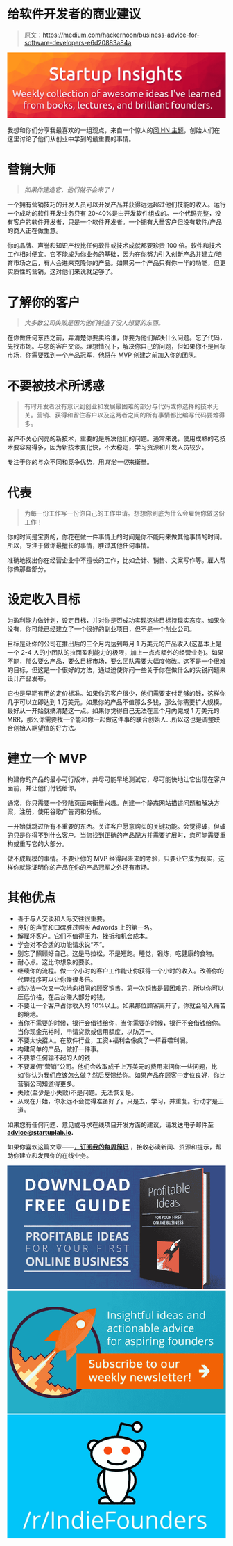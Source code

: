 # 给软件开发者的商业建议

> 原文：<https://medium.com/hackernoon/business-advice-for-software-developers-e6d20883a84a>

![](img/c786cfc5ae05a60cfe55a48ec2e811a1.png)

我想和你们分享我最喜欢的一组观点，来自一个惊人的[问 HN 主题](https://news.ycombinator.com/item?id=14146850)，创始人们在这里讨论了他们从创业中学到的最重要的事情。

# 营销大师

> *如果你建造它，他们就不会来了！*

一个拥有营销技巧的开发人员可以开发产品并获得远远超过他们技能的收入。运行一个成功的软件开发业务只有 20-40%是由开发软件组成的。一个代码完整，没有客户的软件开发者，只是一个软件开发者。一个拥有大量客户但没有软件/产品的商人正在做生意。

你的品牌、声誉和知识产权比任何软件或技术成就都要珍贵 100 倍。软件和技术工作相对便宜。它不能成为你业务的基础，因为在你努力引入创新产品并建立/培育市场之后，有人会进来克隆你的产品。如果另一个产品只有你一半的功能，但更实质性的营销，这对他们来说就足够了。

# 了解你的客户

> *大多数公司失败是因为他们制造了没人想要的东西。*

在你做任何东西之前，弄清楚你要卖给谁，你要为他们解决什么问题。忘了代码，先找市场。与您的客户交谈。理想情况下，解决你自己的问题，但如果你不是目标市场，你需要找到一个产品冠军，他将在 MVP 创建之前加入你的团队。

# 不要被技术所诱惑

> 有时开发者没有意识到创业和发展最困难的部分与代码或你选择的技术无关。营销、获得和留住客户以及这两者之间的所有事情都比编写代码要难得多。

客户不关心闪亮的新技术，重要的是解决他们的问题。通常来说，使用成熟的老技术要容易得多，因为新技术变化快，不太稳定，学习资源和开发人员较少。

专注于你的与众不同和竞争优势，用*其他一切*来衡量。

# 代表

> 为每一份工作写一份你自己的工作申请。想想你到底为什么会雇佣你做这份工作！

你的时间是宝贵的，你花在做一件事情上的时间是你不能用来做其他事情的时间。所以，专注于做你最擅长的事情，胜过其他任何事情。

准确地找出你在经营企业中不擅长的工作，比如会计、销售、文案写作等。雇人帮你做那些部分。

# 设定收入目标

为盈利能力做计划，设定目标，并对你是否成功实现这些目标持现实态度。如果你没有，你可能已经建立了一个很好的副业项目，但不是一个创业公司。

目标是让你的公司在推出后的三个月内达到每月 1 万美元的产品收入(这基本上是一个 2-4 人的小团队的拉面盈利能力的极限，加上一点点额外的经营业务)。如果不能，那么要么产品，要么目标市场，要么团队需要大幅度修改。这不是一个很难的目标，但这是一个很好的方法，通过迫使你问一些关于你在做什么的尖锐问题来设计产品发布。

它也是早期有用的定价标准。如果你的客户很少，他们需要支付足够的钱，这样你几乎可以立即达到 1 万美元。如果你的产品不值那么多钱，那么你需要扩大规模。最好从一开始就搞清楚这一点。如果你觉得自己无法在三个月内完成 1 万美元的 MRR，那么你需要找一个能和你一起做这件事的联合创始人…所以这也是调整联合创始人期望值的好方法。

# 建立一个 MVP

构建你的产品的最小可行版本，并尽可能早地测试它，尽可能快地让它出现在客户面前，并让他们付钱给你。

通常，你只需要一个登陆页面来衡量兴趣。创建一个静态网站描述问题和解决方案，注册，使用谷歌广告词和分析。

一开始就跳过所有不重要的东西。关注客户愿意购买的关键功能。会觉得破，但破的只是你得不到什么客户。当您找到正确的产品配方并需要扩展时，您可能需要重构或重写它的大部分。

做不成规模的事情。不要让你的 MVP 经得起未来的考验，只要让它成为现实，这样你就能证明你的产品在你的产品冠军之外还有市场。

# 其他优点

*   善于与人交谈和人际交往很重要。
*   良好的声誉和口碑胜过购买 Adwords 上的第一名。
*   解雇坏客户。它们不值得压力、挫折和机会成本。
*   学会对不合适的功能请求说“不”。
*   别忘了照顾好自己。这是马拉松，不是短跑。睡觉，锻炼，吃健康的食物。
*   耐心点。这比你想象的要长。
*   继续你的流程。做一个小时的客户工作能让你获得一个小时的收入。改善你的代理程序可以让你赚很多倍。
*   想办法一次又一次地向相同的顾客销售。第一次销售是最困难的，所以你可以压低价格，在后台赚大部分的钱。
*   不要让一个客户占你收入的 10%以上。如果那位顾客离开了，你就会陷入痛苦的境地。
*   当你不需要的时候，银行会借钱给你，当你需要的时候，银行不会借钱给你。当你现金充裕时，申请贷款或信用额度，以防万一。
*   不要太快招人。在软件行业，工资+福利会像疯了一样吞噬利润。
*   构建简单的产品，做好一件事。
*   不要拿任何输不起的人的钱
*   不要雇佣“营销”公司。他们会收取成千上万美元的费用来问你一些问题，比如‘你认为我们应该怎么做？然后反馈给你。如果产品在顾客中定位良好，你比营销公司知道得更多。
*   失败(至少是小失败)不是问题。无法恢复是。
*   从现在开始，你永远不会觉得准备好了。只是去，学习，并重复。行动才是王道。

如果您有任何问题、意见或寻求在线项目开发方面的建议，请发送电子邮件至 **advice@startuplab.io.**

如果你喜欢这篇文章——[**，订阅我的每周简讯**](https://startuplab.io/newsletter?src=medium-business-advice) ，接收必读新闻、资源和提示，帮助你建立和发展你的在线业务。

[![](img/2bd0bb2cc8e16fcec2d979438c547cb0.png)](https://startuplab.io/free-guide?src=medium-business-advice)[![](img/507916f55a3b98825403fab3ef0491ae.png)](https://startuplab.io/newsletter?src=medium-business-advice)[![](img/33a1ac95e57f6c95413aae21bcd1f24c.png)](https://www.reddit.com/r/IndieFounders/)